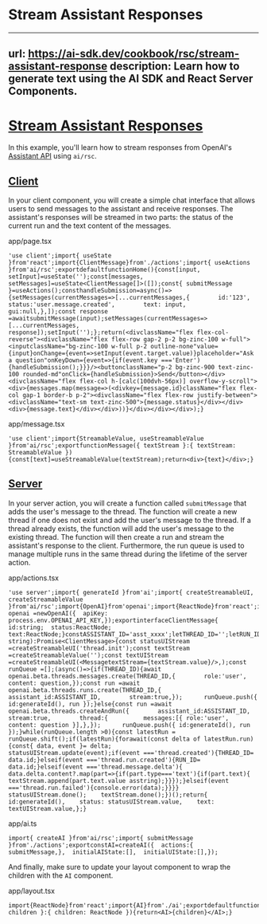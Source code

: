 # Stream Assistant Responses


---
url: https://ai-sdk.dev/cookbook/rsc/stream-assistant-response
description: Learn how to generate text using the AI SDK and React Server Components.
---


# [Stream Assistant Responses](#stream-assistant-responses)


In this example, you'll learn how to stream responses from OpenAI's [Assistant API](https://platform.openai.com/docs/assistants/overview) using `ai/rsc`.


## [Client](#client)


In your client component, you will create a simple chat interface that allows users to send messages to the assistant and receive responses. The assistant's responses will be streamed in two parts: the status of the current run and the text content of the messages.

app/page.tsx

```
'use client';import{ useState }from'react';import{ClientMessage}from'./actions';import{ useActions }from'ai/rsc';exportdefaultfunctionHome(){const[input, setInput]=useState('');const[messages, setMessages]=useState<ClientMessage[]>([]);const{ submitMessage }=useActions();consthandleSubmission=async()=>{setMessages(currentMessages=>[...currentMessages,{        id:'123',        status:'user.message.created',        text: input,        gui:null,},]);const response =awaitsubmitMessage(input);setMessages(currentMessages=>[...currentMessages, response]);setInput('');};return(<divclassName="flex flex-col-reverse"><divclassName="flex flex-row gap-2 p-2 bg-zinc-100 w-full"><inputclassName="bg-zinc-100 w-full p-2 outline-none"value={input}onChange={event=>setInput(event.target.value)}placeholder="Ask a question"onKeyDown={event=>{if(event.key ==='Enter'){handleSubmission();}}}/><buttonclassName="p-2 bg-zinc-900 text-zinc-100 rounded-md"onClick={handleSubmission}>Send</button></div><divclassName="flex flex-col h-[calc(100dvh-56px)] overflow-y-scroll"><div>{messages.map(message=>(<divkey={message.id}className="flex flex-col gap-1 border-b p-2"><divclassName="flex flex-row justify-between"><divclassName="text-sm text-zinc-500">{message.status}</div></div><div>{message.text}</div></div>))}</div></div></div>);}
```

app/message.tsx

```
'use client';import{StreamableValue, useStreamableValue }from'ai/rsc';exportfunctionMessage({ textStream }:{ textStream: StreamableValue }){const[text]=useStreamableValue(textStream);return<div>{text}</div>;}
```


## [Server](#server)


In your server action, you will create a function called `submitMessage` that adds the user's message to the thread. The function will create a new thread if one does not exist and add the user's message to the thread. If a thread already exists, the function will add the user's message to the existing thread. The function will then create a run and stream the assistant's response to the client. Furthermore, the run queue is used to manage multiple runs in the same thread during the lifetime of the server action.

app/actions.tsx

```
'use server';import{ generateId }from'ai';import{ createStreamableUI, createStreamableValue }from'ai/rsc';import{OpenAI}from'openai';import{ReactNode}from'react';import{Message}from'./message';const openai =newOpenAI({  apiKey: process.env.OPENAI_API_KEY,});exportinterfaceClientMessage{  id:string;  status:ReactNode;  text:ReactNode;}constASSISTANT_ID='asst_xxxx';letTHREAD_ID='';letRUN_ID='';exportasyncfunctionsubmitMessage(question: string):Promise<ClientMessage>{const statusUIStream =createStreamableUI('thread.init');const textStream =createStreamableValue('');const textUIStream =createStreamableUI(<MessagetextStream={textStream.value}/>,);const runQueue =[];(async()=>{if(THREAD_ID){await openai.beta.threads.messages.create(THREAD_ID,{        role:'user',        content: question,});const run =await openai.beta.threads.runs.create(THREAD_ID,{        assistant_id:ASSISTANT_ID,        stream:true,});      runQueue.push({ id:generateId(), run });}else{const run =await openai.beta.threads.createAndRun({        assistant_id:ASSISTANT_ID,        stream:true,        thread:{          messages:[{ role:'user', content: question }],},});      runQueue.push({ id:generateId(), run });}while(runQueue.length >0){const latestRun = runQueue.shift();if(latestRun){forawait(const delta of latestRun.run){const{ data, event }= delta;          statusUIStream.update(event);if(event ==='thread.created'){THREAD_ID= data.id;}elseif(event ==='thread.run.created'){RUN_ID= data.id;}elseif(event ==='thread.message.delta'){            data.delta.content?.map(part=>{if(part.type==='text'){if(part.text){                  textStream.append(part.text.value asstring);}}});}elseif(event ==='thread.run.failed'){console.error(data);}}}}    statusUIStream.done();    textStream.done();})();return{    id:generateId(),    status: statusUIStream.value,    text: textUIStream.value,};}
```

app/ai.ts

```
import{ createAI }from'ai/rsc';import{ submitMessage }from'./actions';exportconstAI=createAI({  actions:{    submitMessage,},  initialAIState:[],  initialUIState:[],});
```

And finally, make sure to update your layout component to wrap the children with the `AI` component.

app/layout.tsx

```
import{ReactNode}from'react';import{AI}from'./ai';exportdefaultfunctionLayout({ children }:{ children: ReactNode }){return<AI>{children}</AI>;}
```
